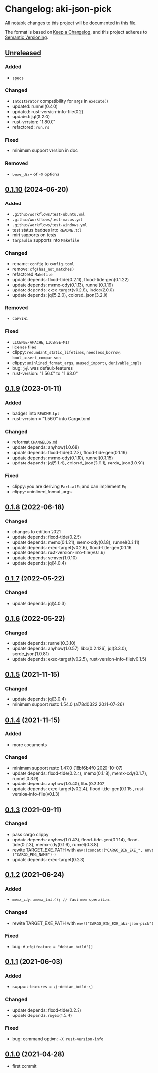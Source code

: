 # Changelog: aki-json-pick

All notable changes to this project will be documented in this file.

The format is based on [Keep a Changelog](https://keepachangelog.com/en/1.0.0/),
and this project adheres to [Semantic Versioning](https://semver.org/spec/v2.0.0.html).

## [Unreleased]
### Added
* `specs`

### Changed
* `IntoIterator` compatibility for args in `execute()`
* updated: runnel(0.4.0)
* updated: rust-version-info-file(0.2)
* updated: jql(5.2.0)
* rust-version: "1.80.0"
* refactored: `run.rs`

### Fixed
* minimum support version in doc

### Removed
* `base_dir=` of `-X` options

## [0.1.10] (2024-06-20)
### Added
* `.github/workflows/test-ubuntu.yml`
* `.github/workflows/test-macos.yml`
* `.github/workflows/test-windows.yml`
* test status badges into `README.tpl`
* miri supports on tests
* `tarpaulin` supports into `Makefile`

### Changed
* rename: `config` to `config.toml`
* remove: `cfg(has_not_matches)`
* refactored `Makefile`
* update depends: flood-tide(0.2.11), flood-tide-gen(0.1.22)
* update depends: memx-cdy(0.1.13), runnel(0.3.19)
* update depends: exec-target(v0.2.8), indoc(2.0.0)
* update depends: jql(5.2.0), colored_json(3.2.0)

### Removed
* `COPYING`

### Fixed
* `LICENSE-APACHE`, `LICENSE-MIT`
* license files
* clippy: `redundant_static_lifetimes`, `needless_borrow`, `bool_assert_comparison`
* clippy: `uninlined_format_args`, `unused_imports`, `derivable_impls`
* bug: `jql` was default-features
* rust-version: "1.56.0" to "1.63.0"

## [0.1.9] (2023-01-11)
### Added
* badges into `README.tpl`
* rust-version = "1.56.0" into Cargo.toml

### Changed
* reformat `CHANGELOG.md`
* update depends: anyhow(1.0.68)
* update depends: flood-tide(0.2.8), flood-tide-gen(0.1.19)
* update depends: memx-cdy(0.1.10), runnel(0.3.15)
* update depends: jql(5.1.4), colored_json(3.0.1), serde_json(1.0.91)

### Fixed
* clippy: you are deriving `PartialEq` and can implement `Eq`
* clippy: uninlined_format_args

## [0.1.8] (2022-06-18)
### Changed
* changes to edition 2021
* update depends: flood-tide(0.2.5)
* update depends: memx(0.1.21), memx-cdy(0.1.8), runnel(0.3.11)
* update depends: exec-target(v0.2.6), flood-tide-gen(0.1.16)
* update depends: rust-version-info-file(v0.1.6)
* update depends: semver(1.0.10)
* update depends: jql(4.0.4)

## [0.1.7] (2022-05-22)
### Changed
* update depends: jql(4.0.3)

## [0.1.6] (2022-05-22)
### Changed
* update depends: runnel(0.3.10)
* update depends: anyhow(1.0.57), libc(0.2.126), jql(3.3.0), serde_json(1.0.81)
* update depends: exec-target(v0.2.5), rust-version-info-file(v0.1.5)

## [0.1.5] (2021-11-15)
### Changed
* update depends: jql(3.0.4)
* minimum support rustc 1.54.0 (a178d0322 2021-07-26)

## [0.1.4] (2021-11-15)
### Added
* more documents

### Changed
* minimum support rustc 1.47.0 (18bf6b4f0 2020-10-07)
* update depends: flood-tide(0.2.4), memx(0.1.18), memx-cdy(0.1.7), runnel(0.3.9)
* update depends: anyhow(1.0.45), libc(0.2.107)
* update depends: exec-target(v0.2.4), flood-tide-gen(0.1.15), rust-version-info-file(v0.1.3)

## [0.1.3] (2021-09-11)
### Changed
* pass cargo clippy
* update depends: anyhow(1.0.43), flood-tide-gen(0.1.14), flood-tide(0.2.3), memx-cdy(0.1.6), runnel(0.3.8)
* rewite TARGET_EXE_PATH with `env!(concat!("CARGO_BIN_EXE_", env!("CARGO_PKG_NAME")))`
* update depends: exec-target(0.2.3)

## [0.1.2] (2021-06-24)
### Added
* `memx_cdy::memx_init(); // fast mem operation.`

### Changed
* rewite TARGET_EXE_PATH with `env!("CARGO_BIN_EXE_aki-json-pick")`

### Fixed
* bug: `#[cfg(feature = "debian_build")]`

## [0.1.1] (2021-06-03)
### Added
* support `features = \["debian_build"\]`

### Changed
* update depends: flood-tide(0.2.2)
* update depends: regex(1.5.4)

### Fixed
* bug: command option: `-X rust-version-info`

## [0.1.0] (2021-04-28)
* first commit

[Unreleased]: https://github.com/aki-akaguma/aki-json-pick/compare/v0.1.10..HEAD
[0.1.10]: https://github.com/aki-akaguma/aki-json-pick/compare/v0.1.9..v0.1.10
[0.1.9]: https://github.com/aki-akaguma/aki-json-pick/compare/v0.1.8..v0.1.9
[0.1.8]: https://github.com/aki-akaguma/aki-json-pick/compare/v0.1.7..v0.1.8
[0.1.7]: https://github.com/aki-akaguma/aki-json-pick/compare/v0.1.6..v0.1.7
[0.1.6]: https://github.com/aki-akaguma/aki-json-pick/compare/v0.1.5..v0.1.6
[0.1.5]: https://github.com/aki-akaguma/aki-json-pick/compare/v0.1.4..v0.1.5
[0.1.4]: https://github.com/aki-akaguma/aki-json-pick/compare/v0.1.3..v0.1.4
[0.1.3]: https://github.com/aki-akaguma/aki-json-pick/compare/v0.1.2..v0.1.3
[0.1.2]: https://github.com/aki-akaguma/aki-json-pick/compare/v0.1.1..v0.1.2
[0.1.1]: https://github.com/aki-akaguma/aki-json-pick/compare/v0.1.0..v0.1.1
[0.1.0]: https://github.com/aki-akaguma/aki-json-pick/releases/tag/v0.1.0
